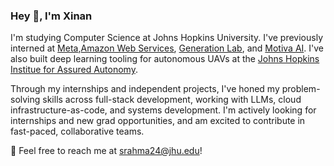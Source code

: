 ### Hey 👋, I'm Xinan

I'm studying Computer Science at Johns Hopkins University. I've previously interned at [Meta](https://www.meta.com/),[Amazon Web Services](https://aws.amazon.com/?nc2=h_lg), [Generation Lab](https://www.generationlab.org/), and [Motiva AI](https://www.motiva.ai/). I've also built deep learning tooling for autonomous UAVs at the [Johns Hopkins Institue for Assured Autonomy](https://iaa.jhu.edu/). 

Through my internships and independent projects, I've honed my problem-solving skills across full-stack development, working with LLMs, cloud infrastructure-as-code, and systems development. I'm actively looking for internships and new grad opportunities, and am excited to contribute in fast-paced, collaborative teams. 

📧 Feel free to reach me at srahma24@jhu.edu!
